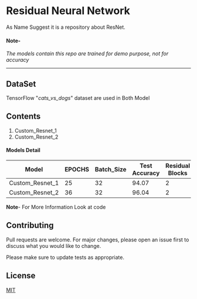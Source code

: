 # Residual Neural Network
As Name Suggest it is a repository about ResNet.

#### **Note-** 

*The models contain this repo are trained for demo purpose, not for accuracy*

____________________________________________________


## **DataSet**
TensorFlow "*cats_vs_dogs*" dataset are used in Both Model

## **Contents**

1.   Custom_Resnet_1
2.   Custom_Resnet_2


#### **Models Detail**

|Model            |EPOCHS|Batch_Size|Test Accuracy| Residual Blocks |
|-----------------|------|----------|-------------|--|
|Custom_Resnet_1  |25  |32  | 94.07 | 2   |
|Custom_Resnet_2  |36  |32  | 96.04 |  2 |


**Note**- For More Information Look at code


## Contributing
Pull requests are welcome. For major changes, please open an issue first to discuss what you would like to change.

Please make sure to update tests as appropriate.

## License
[MIT](https://choosealicense.com/licenses/mit/)
